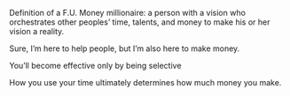 Definition of a  F.U. Money  millionaire: a  person with  a vision who  orchestrates  other peoples’  time, talents,  and money to  make his or her vision a reality.


Sure, I’m here to help people, but I’m also here to make money.

You’ll become effective only by being selective

How you use your time ultimately determines how much money you make.
